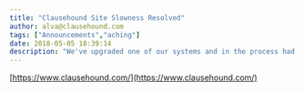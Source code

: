 ```yaml
---
title: "Clausehound Site Slowness Resolved"
author: alva@clausehound.com
tags: ["Announcements","aching"]
date: 2018-05-05 18:39:14
description: "We've upgraded one of our systems and in the process had server-related slowness and other issues. The problem is resolved and our site is running..."
---
```


[https://www.clausehound.com/](https://www.clausehound.com/)